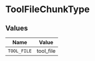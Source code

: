 # ToolFileChunkType


## Values

| Name        | Value       |
| ----------- | ----------- |
| `TOOL_FILE` | tool_file   |